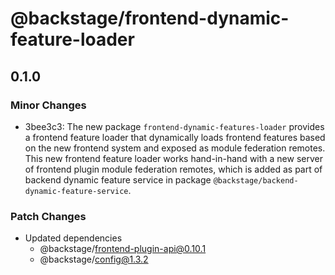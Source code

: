 # @backstage/frontend-dynamic-feature-loader

## 0.1.0

### Minor Changes

- 3bee3c3: The new package `frontend-dynamic-features-loader` provides a frontend feature loader that dynamically
  loads frontend features based on the new frontend system and exposed as module federation remotes.
  This new frontend feature loader works hand-in-hand with a new server of frontend plugin module federation
  remotes, which is added as part of backend dynamic feature service in package `@backstage/backend-dynamic-feature-service`.

### Patch Changes

- Updated dependencies
  - @backstage/frontend-plugin-api@0.10.1
  - @backstage/config@1.3.2
